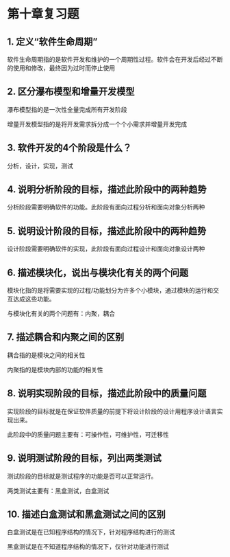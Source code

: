 # 第十章复习题

## 1. 定义“软件生命周期”

软件生命周期指的是软件开发和维护的一个周期性过程。软件会在开发后经过不断的使用和修改，最终因为过时而停止使用

## 2. 区分瀑布模型和增量开发模型

瀑布模型指的是一次性全量完成所有开发阶段

增量开发模型指的是将开发需求拆分成一个个小需求并增量开发完成

## 3. 软件开发的4个阶段是什么？

分析，设计，实现，测试

## 4. 说明分析阶段的目标，描述此阶段中的两种趋势

分析阶段需要明确软件的功能。此阶段有面向过程分析和面向对象分析两种

## 5. 说明设计阶段的目标，描述此阶段中的两种趋势

设计阶段需要明确软件的实现，此阶段有面向过程设计和面向对象设计两种

## 6. 描述模块化，说出与模块化有关的两个问题

模块化指的是将需要实现的过程/功能划分为许多个小模块，通过模块的运行和交互达成这些功能。

与模块化有关的两个问题有：内聚，耦合

## 7. 描述耦合和内聚之间的区别

耦合指的是模块之间的相关性

内聚指的是模块内部的功能的相关性

## 8. 说明实现阶段的目标，描述此阶段中的质量问题

实现阶段的目标就是在保证软件质量的前提下将设计阶段的设计用程序设计语言实现出来。

此阶段中的质量问题主要有：可操作性，可维护性，可迁移性

## 9. 说明测试阶段的目标，列出两类测试

测试阶段的目标就是测试程序的功能是否可以正常运行。

两类测试主要有：黑盒测试，白盒测试

## 10. 描述白盒测试和黑盒测试之间的区别

白盒测试是在已知程序结构的情况下，针对程序结构进行的测试

黑盒测试是在不知道程序结构的情况下，仅针对功能进行测试

